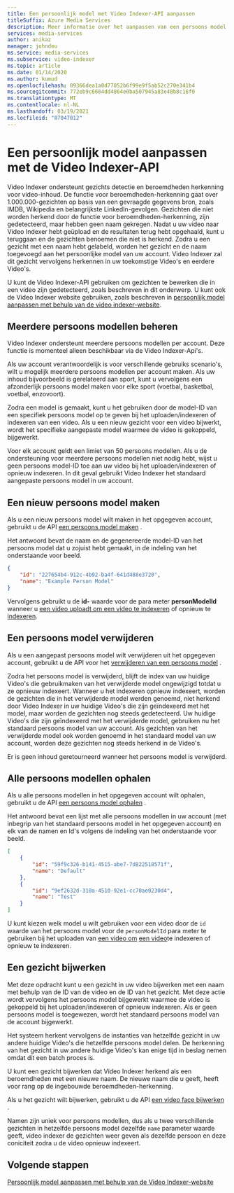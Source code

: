```yaml
---
title: Een persoonlijk model met Video Indexer-API aanpassen
titleSuffix: Azure Media Services
description: Meer informatie over het aanpassen van een persoons model met de Video Indexer-API.
services: media-services
author: anikaz
manager: johndeu
ms.service: media-services
ms.subservice: video-indexer
ms.topic: article
ms.date: 01/14/2020
ms.author: kumud
ms.openlocfilehash: 09366dea1a0d77052b6f99e9f5ab52c270e341b4
ms.sourcegitcommit: 772eb9c6684dd4864e0ba507945a83e48b8c16f0
ms.translationtype: MT
ms.contentlocale: nl-NL
ms.lasthandoff: 03/19/2021
ms.locfileid: "87047012"
---
```

# <a name="customize-a-person-model-with-the-video-indexer-api"></a>Een persoonlijk model aanpassen met de Video Indexer-API

Video Indexer ondersteunt gezichts detectie en beroemdheden herkenning voor video-inhoud. De functie voor beroemdheden-herkenning gaat over 1.000.000-gezichten op basis van een gevraagde gegevens bron, zoals IMDB, Wikipedia en belangrijkste LinkedIn-gevolgen. Gezichten die niet worden herkend door de functie voor beroemdheden-herkenning, zijn gedetecteerd, maar hebben geen naam gekregen. Nadat u uw video naar Video Indexer hebt geüpload en de resultaten terug hebt opgehaald, kunt u teruggaan en de gezichten benoemen die niet is herkend. Zodra u een gezicht met een naam hebt gelabeld, worden het gezicht en de naam toegevoegd aan het persoonlijke model van uw account. Video Indexer zal dit gezicht vervolgens herkennen in uw toekomstige Video's en eerdere Video's.

U kunt de Video Indexer-API gebruiken om gezichten te bewerken die in een video zijn gedetecteerd, zoals beschreven in dit onderwerp. U kunt ook de Video Indexer website gebruiken, zoals beschreven in [persoonlijk model aanpassen met behulp van de video indexer-website](customize-person-model-with-api.md).

## <a name="managing-multiple-person-models"></a>Meerdere persoons modellen beheren

Video Indexer ondersteunt meerdere persoons modellen per account. Deze functie is momenteel alleen beschikbaar via de Video Indexer-Api's.

Als uw account verantwoordelijk is voor verschillende gebruiks scenario's, wilt u mogelijk meerdere persoons modellen per account maken. Als uw inhoud bijvoorbeeld is gerelateerd aan sport, kunt u vervolgens een afzonderlijk persoons model maken voor elke sport (voetbal, basketbal, voetbal, enzovoort).

Zodra een model is gemaakt, kunt u het gebruiken door de model-ID van een specifiek persoons model op te geven bij het uploaden/indexeren of indexeren van een video. Als u een nieuw gezicht voor een video bijwerkt, wordt het specifieke aangepaste model waarmee de video is gekoppeld, bijgewerkt.

Voor elk account geldt een limiet van 50 persoons modellen. Als u de ondersteuning voor meerdere persoons modellen niet nodig hebt, wijst u geen persoons model-ID toe aan uw video bij het uploaden/indexeren of opnieuw indexeren. In dit geval gebruikt Video Indexer het standaard aangepaste persoons model in uw account.

## <a name="create-a-new-person-model"></a>Een nieuw persoons model maken

Als u een nieuw persoons model wilt maken in het opgegeven account, gebruikt u de API [een persoons model maken](https://api-portal.videoindexer.ai/docs/services/operations/operations/Create-Person-Model?) .

Het antwoord bevat de naam en de gegenereerde model-ID van het persoons model dat u zojuist hebt gemaakt, in de indeling van het onderstaande voor beeld.

```json
{
    "id": "227654b4-912c-4b92-ba4f-641d488e3720",
    "name": "Example Person Model"
}
```

Vervolgens gebruikt u de **id-** waarde voor de para meter **personModelId** wanneer u [een video uploadt om een video te indexeren](https://api-portal.videoindexer.ai/docs/services/operations/operations/Upload-video?) of opnieuw te [indexeren](https://api-portal.videoindexer.ai/docs/services/operations/operations/Re-index-video?).

## <a name="delete-a-person-model"></a>Een persoons model verwijderen

Als u een aangepast persoons model wilt verwijderen uit het opgegeven account, gebruikt u de API voor het [verwijderen van een persoons model](https://api-portal.videoindexer.ai/docs/services/operations/operations/Delete-Person-Model?) .

Zodra het persoons model is verwijderd, blijft de index van uw huidige Video's die gebruikmaken van het verwijderde model ongewijzigd totdat u ze opnieuw indexeert. Wanneer u het indexeren opnieuw indexeert, worden de gezichten die in het verwijderde model werden genoemd, niet herkend door Video Indexer in uw huidige Video's die zijn geïndexeerd met het model, maar worden de gezichten nog steeds gedetecteerd. Uw huidige Video's die zijn geïndexeerd met het verwijderde model, gebruiken nu het standaard persoons model van uw account. Als gezichten van het verwijderde model ook worden genoemd in het standaard model van uw account, worden deze gezichten nog steeds herkend in de Video's.

Er is geen inhoud geretourneerd wanneer het persoons model is verwijderd.

## <a name="get-all-person-models"></a>Alle persoons modellen ophalen

Als u alle persoons modellen in het opgegeven account wilt ophalen, gebruikt u de API [een persoons model ophalen](https://api-portal.videoindexer.ai/docs/services/operations/operations/Get-Person-Models?) .

Het antwoord bevat een lijst met alle persoons modellen in uw account (met inbegrip van het standaard persoons model in het opgegeven account) en elk van de namen en Id's volgens de indeling van het onderstaande voor beeld.

```json
[
    {
        "id": "59f9c326-b141-4515-abe7-7d822518571f",
        "name": "Default"
    }, 
    {
        "id": "9ef2632d-310a-4510-92e1-cc70ae0230d4",
        "name": "Test"
    }
]
```

U kunt kiezen welk model u wilt gebruiken voor een video door de `id` waarde van het persoons model voor de `personModelId` para meter te gebruiken bij het uploaden van [een video om](https://api-portal.videoindexer.ai/docs/services/operations/operations/Upload-video?) [een video](https://api-portal.videoindexer.ai/docs/services/operations/operations/Re-index-video?)te indexeren of opnieuw te indexeren.

## <a name="update-a-face"></a>Een gezicht bijwerken

Met deze opdracht kunt u een gezicht in uw video bijwerken met een naam met behulp van de ID van de video en de ID van het gezicht. Met deze actie wordt vervolgens het persoons model bijgewerkt waarmee de video is gekoppeld bij het uploaden/indexeren of opnieuw indexeren. Als er geen persoons model is toegewezen, wordt het standaard persoons model van de account bijgewerkt.

Het systeem herkent vervolgens de instanties van hetzelfde gezicht in uw andere huidige Video's die hetzelfde persoons model delen. De herkenning van het gezicht in uw andere huidige Video's kan enige tijd in beslag nemen omdat dit een batch proces is.

U kunt een gezicht bijwerken dat Video Indexer herkend als een beroemdheden met een nieuwe naam. De nieuwe naam die u geeft, heeft voor rang op de ingebouwde beroemdheden-herkenning.

Als u het gezicht wilt bijwerken, gebruikt u de API [een video face bijwerken](https://api-portal.videoindexer.ai/docs/services/operations/operations/Update-Video-Face?) .

Namen zijn uniek voor persoons modellen, dus als u twee verschillende gezichten in hetzelfde persoons model dezelfde `name` parameter waarde geeft, video indexer de gezichten weer geven als dezelfde persoon en deze coniciteit zodra u de video opnieuw indexeert.

## <a name="next-steps"></a>Volgende stappen

[Persoonlijk model aanpassen met behulp van de Video Indexer-website](customize-person-model-with-website.md)
